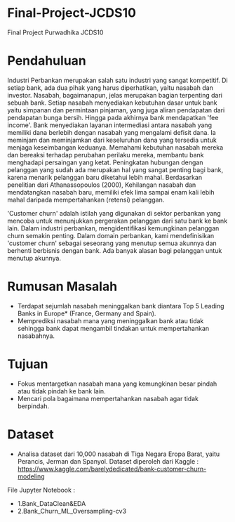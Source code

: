 # Final-Project-JCDS10
Final Project Purwadhika JCDS10

# Pendahuluan
Industri Perbankan merupakan salah satu industri yang sangat kompetitif. Di setiap bank, ada dua pihak yang harus diperhatikan, yaitu nasabah dan investor. Nasabah, bagaimanapun, jelas merupakan bagian terpenting dari sebuah bank. Setiap nasabah menyediakan kebutuhan dasar untuk bank yaitu simpanan dan permintaan pinjaman, yang juga aliran pendapatan dari pendapatan bunga bersih. Hingga pada akhirnya bank mendapatkan 'fee income'. Bank menyediakan layanan intermediasi antara nasabah yang memiliki dana berlebih dengan nasabah yang mengalami defisit dana. Ia meminjam dan meminjamkan dari keseluruhan dana yang tersedia untuk menjaga keseimbangan keduanya. Memahami kebutuhan nasabah mereka dan bereaksi terhadap perubahan perilaku mereka, membantu bank menghadapi persaingan yang ketat. Peningkatan hubungan dengan pelanggan yang sudah ada merupakan hal yang sangat penting bagi bank, karena menarik pelanggan baru diketahui lebih mahal. Berdasarkan penelitian dari Athanassopoulos (2000), Kehilangan nasabah dan mendatangkan nasabah baru, memiliki efek lima sampai enam kali lebih mahal daripada mempertahankan (retensi) pelanggan.

'Customer churn' adalah istilah yang digunakan di sektor perbankan yang mencoba untuk menunjukkan pergerakan pelanggan dari satu bank ke bank lain. Dalam industri perbankan, mengidentifikasi kemungkinan pelanggan churn semakin penting. Dalam domain perbankan, kami mendefinisikan 'customer churn' sebagai seseorang yang menutup semua akunnya dan berhenti berbisnis dengan bank. Ada banyak alasan bagi pelanggan untuk menutup akunnya.


# Rumusan Masalah
- Terdapat sejumlah nasabah meninggalkan bank diantara Top 5 Leading Banks in Europe* (France, Germany and Spain).
- Memprediksi nasabah mana yang meninggalkan bank atau tidak sehingga bank dapat mengambil tindakan untuk mempertahankan nasabahnya.


# Tujuan
- Fokus mentargetkan nasabah mana yang kemungkinan besar pindah atau tidak pindah ke bank lain.
- Mencari pola bagaimana mempertahankan nasabah agar tidak berpindah.


# Dataset
- Analisa dataset dari 10,000 nasabah di Tiga Negara Eropa Barat, yaitu Perancis, Jerman dan Spanyol.
Dataset diperoleh dari Kaggle : https://www.kaggle.com/barelydedicated/bank-customer-churn-modeling


File Jupyter Notebook :
- 1.Bank_DataClean&EDA
- 2.Bank_Churn_ML_Oversampling-cv3
